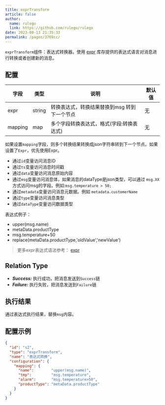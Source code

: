 ```yaml
---
title: exprTransform
article: false
author: 
  name: rulego
  link: https://github.com/rulego/rulego
date: 2023-09-13 21:35:33
permalink: /pages/3769cc/
---
```


`exprTransform`组件：表达式转换器。使用 [expr](https://expr-lang.org/docs/language-definition) 库存提供的表达式语言对消息进行转换或者创建新的消息。

## 配置

| 字段      | 类型     | 说明                       | 默认值 |
|---------|--------|--------------------------|-----|
| expr    | string | 转换表达式，转换结果替换到msg 转到下一个节点 | 无   |
| mapping | map    | 多个字段转换表达式，格式(字段:转换表达式)   | 无   |

如果设置`mapping`字段，则多个转换结果转换成json字符串转到下一个节点。如果设置了`Expr`，优先使用Expr。

- 通过`id`变量访问消息ID
- 通过`ts`变量访问消息时间戳
- 通过`data`变量访问消息原始内容
- 通过`msg`变量访问消息体，如果消息的dataType是json类型，可以通过 `msg.XX`方式访问msg的字段。例如:`msg.temperature > 50;`
- 通过`metadata`变量访问消息元数据。例如 `metadata.customerName`
- 通过`type`变量访问消息类型
- 通过`dataType`变量访问数据类型

表达式例子：
- upper(msg.name)
- metaData.productType
- msg.temperature+50
- replace(metaData.productType,'oldValue','newValue')
>更多expr表达式语法参考： [expr](https://expr-lang.org/docs/language-definition)

## Relation Type

- ***Success:*** 执行成功，把消息发送到`Success`链
- ***Failure:*** 执行失败，把消息发送到`Failure`链

## 执行结果

通过表达式执行结果，替换`msg`内容。

## 配置示例

```json
{
  "id": "s2",
  "type": "exprTransform",
  "name": "表达式转换",
  "configuration": {
    "mapping": {
      "name":        "upper(msg.name)",
      "tmp":         "msg.temperature",
      "alarm":       "msg.temperature>50",
      "productType": "metaData.productType"
    }
  }
}
```
